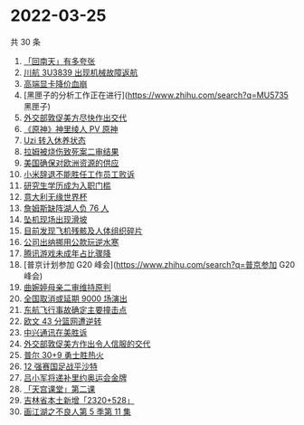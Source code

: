 # 2022-03-25

共 30 条

<!-- BEGIN ZHIHUSEARCH -->
<!-- 最后更新时间 Fri Mar 25 2022 20:29:06 GMT+0800 (China Standard Time) -->
1. [「回南天」有多夸张](https://www.zhihu.com/search?q=回南天)
1. [川航 3U3839 出现机械故障返航](https://www.zhihu.com/search?q=四川航空)
1. [高端显卡降价血崩](https://www.zhihu.com/search?q=显卡降价)
1. [黑匣子的分析工作正在进行](https://www.zhihu.com/search?q=MU5735 黑匣子)
1. [外交部敦促美方尽快作出交代](https://www.zhihu.com/search?q=美方涉乌生物实验室)
1. [《原神》神里绫人 PV 原神](https://www.zhihu.com/search?q=原神)
1. [Uzi 转入休养状态](https://www.zhihu.com/search?q=uzi)
1. [拉姆被烧伤致死案二审结果](https://www.zhihu.com/search?q=拉姆被烧伤致死案)
1. [美国确保对欧洲资源的供应](https://www.zhihu.com/search?q=美国供应)
1. [小米辞退不能胜任工作员工败诉](https://www.zhihu.com/search?q=小米辞退员工)
1. [研究生学历成为入职门槛](https://www.zhihu.com/search?q=研究生学历)
1. [意大利无缘世界杯](https://www.zhihu.com/search?q=意大利无缘世界杯)
1. [詹姆斯缺阵湖人负 76 人](https://www.zhihu.com/search?q=湖人)
1. [坠机现场出现滑坡](https://www.zhihu.com/search?q=坠机现场山体滑坡)
1. [目前发现飞机残骸及人体组织碎片](https://www.zhihu.com/search?q=东航飞行事故进展)
1. [公司出纳挪用公款玩逆水寒](https://www.zhihu.com/search?q=逆水寒)
1. [腾讯游戏未成年占比骤降](https://www.zhihu.com/search?q=腾讯游戏)
1. [普京计划参加 G20 峰会](https://www.zhihu.com/search?q=普京参加 G20 峰会)
1. [曲婉婷母亲二审维持原判](https://www.zhihu.com/search?q=曲婉婷)
1. [全国取消或延期 9000 场演出](https://www.zhihu.com/search?q=取消演出)
1. [东航飞行事故确定主要撞击点](https://www.zhihu.com/search?q=确定坠机事故主要撞击点)
1. [欧文 43 分篮网遭逆转](https://www.zhihu.com/search?q=篮网)
1. [中兴通讯在美胜诉](https://www.zhihu.com/search?q=中兴通讯)
1. [外交部敦促美方作出令人信服的交代](https://www.zhihu.com/search?q=外交部敦促美方)
1. [普尔 30+9 勇士胜热火](https://www.zhihu.com/search?q=勇士)
1. [12 强赛国足战平沙特](https://www.zhihu.com/search?q=国足)
1. [吕小军将递补里约奥运会金牌](https://www.zhihu.com/search?q=吕小军递补金牌)
1. [「天宫课堂」第二课](https://www.zhihu.com/search?q=天宫课堂)
1. [吉林省本土新增「2320+528」](https://www.zhihu.com/search?q=吉林疫情)
1. [画江湖之不良人第 5 季第 11 集](https://www.zhihu.com/search?q=画江湖之不良人)
<!-- END ZHIHUSEARCH -->
